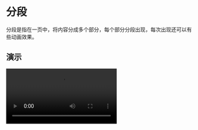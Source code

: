 # 分段

分段是指在一页中，将内容分成多个部分，每个部分分段出现，每次出现还可以有些动画效果。

## 演示

<video controls="controls" src="/assets/screencast/fragment.mp4" />
